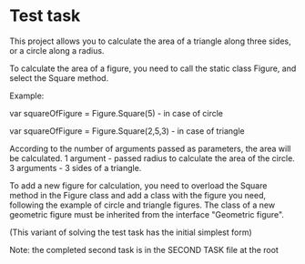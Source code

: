 # Test task

This project allows you to calculate the area of a triangle along three sides, or a circle along a radius.

To calculate the area of a figure, you need to call the static class Figure, and select the Square method.

Example: 

var squareOfFigure = Figure.Square(5) - in case of circle
  
var squareOfFigure = Figure.Square(2,5,3) - in case of triangle
  
According to the number of arguments passed as parameters, the area will be calculated. 1 argument - passed radius to calculate the area of the circle. 3 arguments - 3 sides of a triangle.

To add a new figure for calculation, you need to overload the Square method in the Figure class and add a class with the figure you need, following the example of circle and triangle figures.
The class of a new geometric figure must be inherited from the interface "Geometric figure".


(This variant of solving the test task has the initial simplest form)

Note: the completed second task is in the SECOND TASK file at the root 
